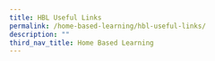 ```yaml
---
title: HBL Useful Links
permalink: /home-based-learning/hbl-useful-links/
description: ""
third_nav_title: Home Based Learning
---
```

